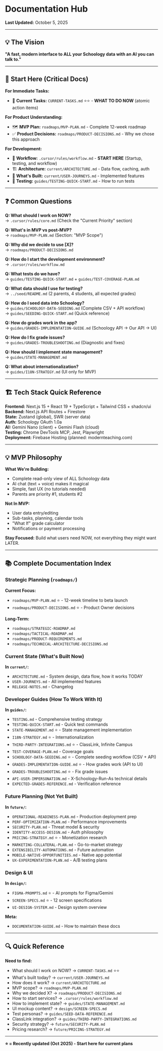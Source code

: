 # Documentation Hub

**Last Updated:** October 5, 2025

---

## 💡 The Vision

**"A fast, modern interface to ALL your Schoology data with an AI you can talk to."**

---

## 🎯 Start Here (Critical Docs)

**For Immediate Tasks:**
- 📍 **Current Tasks:** `CURRENT-TASKS.md` ⭐⭐ - **WHAT TO DO NOW** (atomic action items)

**For Product Understanding:**
- 🗺️ **MVP Plan:** `roadmaps/MVP-PLAN.md` - Complete 12-week roadmap
- ✅ **Product Decisions:** `roadmaps/PRODUCT-DECISIONS.md` - Why we chose this approach

**For Development:**
- 🚀 **Workflow:** `.cursor/rules/workflow.md` - **START HERE** (Startup, testing, and workflow)
- 🏗️ **Architecture:** `current/ARCHITECTURE.md` - Data flow, caching, auth
- 📍 **What's Built:** `current/USER-JOURNEYS.md` - Implemented features
- 🧪 **Testing:** `guides/TESTING-QUICK-START.md` - How to run tests

---

## ❓ Common Questions

**Q: What should I work on NOW?**  
→ `.cursor/rules/core.md` (Check the "Current Priority" section)

**Q: What's in MVP vs post-MVP?**  
→ `roadmaps/MVP-PLAN.md` (Section: "MVP Scope")

**Q: Why did we decide to use [X]?**  
→ `roadmaps/PRODUCT-DECISIONS.md`

**Q: How do I start the development environment?**  
→ `.cursor/rules/workflow.md`

**Q: What tests do we have?**  
→ `guides/TESTING-QUICK-START.md` + `guides/TEST-COVERAGE-PLAN.md`

**Q: What data should I use for testing?**  
→ `../seed/README.md` (2 parents, 4 students, all expected grades)

**Q: How do I seed data into Schoology?**  
→ `guides/SCHOOLOGY-DATA-SEEDING.md` (Complete CSV + API workflow)  
→ `guides/SEEDING-QUICK-START.md` (Quick reference)

**Q: How do grades work in the app?**  
→ `guides/GRADES-IMPLEMENTATION-GUIDE.md` (Schoology API → Our API → UI)

**Q: How do I fix grade issues?**  
→ `guides/GRADES-TROUBLESHOOTING.md` (Diagnostic and fixes)

**Q: How should I implement state management?**  
→ `guides/STATE-MANAGEMENT.md`

**Q: What about internationalization?**  
→ `guides/I18N-STRATEGY.md` (UI only for MVP)

---

## 🏗️ Tech Stack Quick Reference

**Frontend:** Next.js 15 + React 19 + TypeScript + Tailwind CSS + shadcn/ui  
**Backend:** Next.js API Routes + Firestore  
**State:** Zustand (global), SWR (server data)  
**Auth:** Schoology OAuth 1.0a  
**AI:** Gemini Nano (client) + Gemini Flash (cloud)  
**Testing:** Chrome DevTools MCP, Jest, Playwright  
**Deployment:** Firebase Hosting (planned: modernteaching.com)

---

## 💡 MVP Philosophy

**What We're Building:**
- Complete read-only view of ALL Schoology data
- AI chat (text + voice) makes it magical
- Simple, fast UX (no tutorials needed)
- Parents are priority #1, students #2

**Not In MVP:**
- User data entry/editing
- Sub-tasks, planning, calendar tools
- "What If" grade calculator
- Notifications or payment processing

**Stay Focused:** Build what users need NOW, not everything they might want LATER.

---

## 📚 Complete Documentation Index

### Strategic Planning (`roadmaps/`)

**Current Focus:**
- `roadmaps/MVP-PLAN.md` ⭐ - 12-week timeline to beta launch
- `roadmaps/PRODUCT-DECISIONS.md` ⭐ - Product Owner decisions

**Long-Term:**
- `roadmaps/STRATEGIC-ROADMAP.md`
- `roadmaps/TACTICAL-ROADMAP.md`
- `roadmaps/PRODUCT-REQUIREMENTS.md`
- `roadmaps/TECHNICAL-ARCHITECTURE-DECISIONS.md`

### Current State (What's Built Now)

**In `current/`:**
- `ARCHITECTURE.md` - System design, data flow, how it works TODAY
- `USER-JOURNEYS.md` - All implemented features
- `RELEASE-NOTES.md` - Changelog

### Developer Guides (How To Work With It)

**In `guides/`:**
- `TESTING.md` - Comprehensive testing strategy
- `TESTING-QUICK-START.md` - Quick test commands
- `STATE-MANAGEMENT.md` ⭐ - State management implementation
- `I18N-STRATEGY.md` ⭐ - Internationalization
- `THIRD-PARTY-INTEGRATIONS.md` ⭐ - ClassLink, Infinite Campus
- `TEST-COVERAGE-PLAN.md` - Coverage goals
- `SCHOOLOGY-DATA-SEEDING.md` ⭐ - Complete seeding workflow (CSV + API)
- `GRADES-IMPLEMENTATION-GUIDE.md` ⭐ - How grades work (API to UI)
- `GRADES-TROUBLESHOOTING.md` ⭐ - Fix grade issues
- `API-USER-IMPERSONATION.md` - X-Schoology-Run-As technical details
- `EXPECTED-GRADES-REFERENCE.md` - Verification reference

### Future Planning (Not Yet Built)

**In `future/`:**
- `OPERATIONAL-READINESS-PLAN.md` - Production deployment prep
- `PERF-OPTIMIZATION-PLAN.md` - Performance improvements
- `SECURITY-PLAN.md` - Threat model & security
- `IDENTITY-ACCESS-DESIGN.md` - Auth philosophy
- `PRICING-STRATEGY.md` ⭐ - Monetization research
- `MARKETING-COLLATERAL-PLAN.md` - Go-to-market strategy
- `EXTENSIBILITY-AUTOMATIONS.md` - Future automation
- `MOBILE-NATIVE-OPPORTUNITIES.md` - Native app potential
- `UX-EXPERIMENTATION-PLAN.md` - A/B testing plans

### Design & UI

**In `design/`:**
- `FIGMA-PROMPTS.md` ⭐ - AI prompts for Figma/Gemini
- `SCREEN-SPECS.md` ⭐ - 12 screen specifications
- `UI-DESIGN-SYSTEM.md` - Design system overview

**Meta:**
- `DOCUMENTATION-GUIDE.md` - How to maintain these docs

---
## 🔍 Quick Reference

**Need to find:**
- What should I work on NOW? → `CURRENT-TASKS.md` ⭐⭐
- What's built today? → `current/USER-JOURNEYS.md`
- How does it work? → `current/ARCHITECTURE.md`
- MVP scope? → `roadmaps/MVP-PLAN.md`
- Why we decided X? → `roadmaps/PRODUCT-DECISIONS.md`
- How to start services? → `.cursor/rules/workflow.md`
- How to implement state? → `guides/STATE-MANAGEMENT.md`
- UI mockup content? → `design/SCREEN-SPECS.md`
- Test personas? → `guides/SEED-DATA-REFERENCE.md`
- ClassLink integration? → `guides/THIRD-PARTY-INTEGRATIONS.md`
- Security strategy? → `future/SECURITY-PLAN.md`
- Pricing research? → `future/PRICING-STRATEGY.md`

---

**⭐ = Recently updated (Oct 2025) - Start here for current plans**

